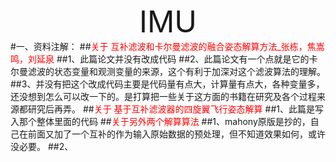 <font size=15><center>IMU</center></font>
#一、资料注解：
##<font color=red>关于 互补滤波和卡尔曼滤波的融合姿态解算方法_张栋，焦嵩鸣，刘延泉</font>
##1、此篇论文并没有改成代码
##2、此篇论文有一个点就是它的卡尔曼滤波的状态变量和观测变量的来源，这个有利于加深对这个滤波算法的理解。
##3、并没有把这个改成代码主要是代码量有点大，计算量有点大，各种变量多，还没想到怎么可以改一下的。是打算把一些关于这方面的书籍在研究及各个过程来源都研究后再弄。
##<font color=red>关于 基于互补滤波器的四旋翼飞行姿态解算 </font>
##1、此篇是写入那个整体里面的代码
##<font color=red>关于另外两个解算算法</font>
##1、mahony原版是抄的，自己在前面又加了一个互补的作为输入原始数据的预处理，但不知道效果如何，或许没必要。
##2、



